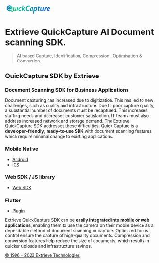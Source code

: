 <img class="img-fluid" src="https://github.com/ExtrieveTechnologies/QuickCapture/blob/main/QuickCapture.png?raw=true" width="30%" alt="img-verification">

# Extrieve QuickCapture AI Document scanning SDK.
> AI based Capture, Identification, Compression , Optimisation & Conversion.

## QuickCapture SDK by Extrieve 

### Document Scanning SDK for Business Applications

Document capturing has increased due to digitization. This has led to new challenges, such as quality and infrastructure. Due to poor capture quality, a substantial number of documents must be recaptured. This increases staffing needs and decreases customer satisfaction. IT teams must also address increased network and storage demand. The Extrieve QuickCapture SDK addresses these difficulties. Quick Capture is a **developer-friendly**, **ready-to-use SDK** with document scanning features which require minimal change to existing applications. 

### Mobile Native
- [Android](https://github.com/ExtrieveTechnologies/QuickCapture_Android)
- [iOS](https://github.com/ExtrieveTechnologies/QuickCapture_IOS)

### Web SDK / JS library 
- [Web SDK](https://github.com/ExtrieveTechnologies/QuickCapture_WEB)

### Flutter 
- [Plugin](https://pub.dev/packages/quickcapture)

Extrieve QuickCapture SDK can be **easily integrated into mobile or web applications**, enabling them to use the camera on their mobile device as a dependable method of document scanning or capture. Optimized focus control ensure the capture of high-quality documents. Compression and conversion features help reduce the size of documents, which results in quicker uploads and infrastructure savings.


[© 1996 - 2023 Extrieve Technologies](https://www.extrieve.com/)
